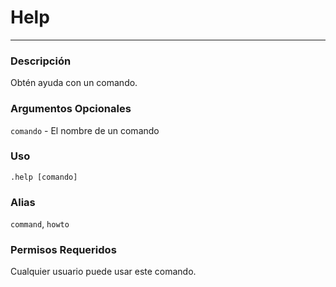# Help
---
### Descripción
Obtén ayuda con un comando.
### Argumentos Opcionales
`comando` - El nombre de un comando
### Uso
```
.help [comando]
```
### Alias
`command`, `howto`
### Permisos Requeridos
Cualquier usuario puede usar este comando.
